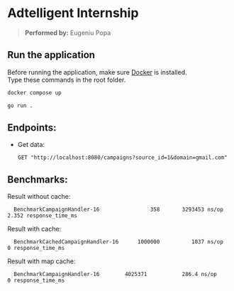 # Adtelligent Internship

> **Performed by:** Eugeniu Popa

## Run the application

Before running the application, make sure [Docker](https://www.docker.com/) is installed.  
Type these commands in the root folder.

```bash
docker compose up
```

```bash
go run .  
```

## Endpoints:

- Get data:

  ```
  GET "http://localhost:8080/campaigns?source_id=1&domain=gmail.com"
  ```

## Benchmarks:
Result without cache:
```
  BenchmarkCampaignHandler-16          	     358	   3293453 ns/op	         2.352 response_time_ms
```

Result with cache:
```
  BenchmarkCachedCampaignHandler-16    	 1000000	      1037 ns/op	         0 response_time_ms
```

Result with map cache:
```
  BenchmarkCampaignHandler-16    	 4025371	       286.4 ns/op	         0 response_time_ms
```
